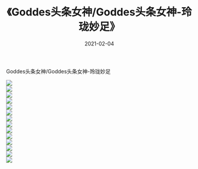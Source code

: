 ﻿---
layout: post
title:  《Goddes头条女神/Goddes头条女神-玲珑妙足》
date:   2021-02-04
img: http://pic.660000.xyz/1:/网络美图/2021/Goddes头条女神/Goddes头条女神-玲珑妙足/000.jpg
categories: [美女, 清纯, 唯美]
---

Goddes头条女神/Goddes头条女神-玲珑妙足

 ![](http://pic.660000.xyz/1:/网络美图/2021/Goddes头条女神/Goddes头条女神-玲珑妙足/001.jpg) <br>![](http://pic.660000.xyz/1:/网络美图/2021/Goddes头条女神/Goddes头条女神-玲珑妙足/002.jpg) <br>![](http://pic.660000.xyz/1:/网络美图/2021/Goddes头条女神/Goddes头条女神-玲珑妙足/003.jpg) <br>![](http://pic.660000.xyz/1:/网络美图/2021/Goddes头条女神/Goddes头条女神-玲珑妙足/004.jpg) <br>![](http://pic.660000.xyz/1:/网络美图/2021/Goddes头条女神/Goddes头条女神-玲珑妙足/005.jpg) <br>![](http://pic.660000.xyz/1:/网络美图/2021/Goddes头条女神/Goddes头条女神-玲珑妙足/006.jpg) <br>![](http://pic.660000.xyz/1:/网络美图/2021/Goddes头条女神/Goddes头条女神-玲珑妙足/007.jpg) <br>![](http://pic.660000.xyz/1:/网络美图/2021/Goddes头条女神/Goddes头条女神-玲珑妙足/008.jpg) <br>![](http://pic.660000.xyz/1:/网络美图/2021/Goddes头条女神/Goddes头条女神-玲珑妙足/009.jpg) <br>![](http://pic.660000.xyz/1:/网络美图/2021/Goddes头条女神/Goddes头条女神-玲珑妙足/010.jpg) <br>![](http://pic.660000.xyz/1:/网络美图/2021/Goddes头条女神/Goddes头条女神-玲珑妙足/011.jpg) <br>![](http://pic.660000.xyz/1:/网络美图/2021/Goddes头条女神/Goddes头条女神-玲珑妙足/012.jpg) <br>![](http://pic.660000.xyz/1:/网络美图/2021/Goddes头条女神/Goddes头条女神-玲珑妙足/013.jpg) <br>![](http://pic.660000.xyz/1:/网络美图/2021/Goddes头条女神/Goddes头条女神-玲珑妙足/014.jpg) <br>